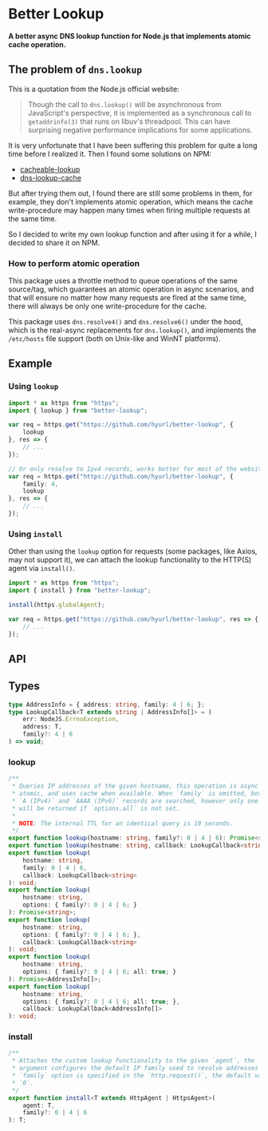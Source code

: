 # Better Lookup

**A better async DNS lookup function for Node.js that implements atomic**
**cache operation.**

## The problem of `dns.lookup`

This is a quotation from the Node.js official website:

> Though the call to `dns.lookup()` will be asynchronous from JavaScript's
> perspective, it is implemented as a synchronous call to `getaddrinfo(3)`
> that runs on libuv's threadpool. This can have surprising negative performance
> implications for some applications.

It is very unfortunate that I have been suffering this problem for quite a long
time before I realized it. Then I found some solutions on NPM:

- [cacheable-lookup](https://www.npmjs.com/package/cacheable-lookup)
- [dns-lookup-cache](https://www.npmjs.com/package/dns-lookup-cache)

But after trying them out, I found there are still some problems in them, for 
example, they don't implements atomic operation, which means the cache 
write-procedure may happen many times when firing multiple requests at the 
same time.

So I decided to write my own lookup function and after using it for a while, I
decided to share it on NPM.

### How to perform atomic operation

This package uses a throttle method to queue operations of the same 
source/tag, which guarantees an atomic operation in async scenarios, and that
will ensure no matter how many requests are fired at the same time, there will 
always be only one write-procedure for the cache.

This package uses `dns.resolve4()` and `dns.resolve6()` under the hood, which is
the real-async replacements for `dns.lookup()`, and implements the `/etc/hosts`
file support (both on Unix-like and WinNT platforms).

## Example

### Using `lookup`

```ts
import * as https from "https";
import { lookup } from "better-lookup";

var req = https.get("https://github.com/hyurl/better-lookup", {
    lookup
}, res => {
    // ...
});

// Or only resolve to Ipv4 records, works better for most of the websites.
var req = https.get("https://github.com/hyurl/better-lookup", {
    family: 4,
    lookup
}, res => {
    // ...
});
```

### Using `install`

Other than using the `lookup` option for requests (some packages, like Axios,
may not support it), we can attach the lookup functionality to the HTTP(S)
agent via `install()`.

```ts
import * as https from "https";
import { install } from "better-lookup";

install(https.globalAgent);

var req = https.get("https://github.com/hyurl/better-lookup", res => {
    // ...
});
```

## API

## Types

```ts
type AddressInfo = { address: string, family: 4 | 6; };
type LookupCallback<T extends string | AddressInfo[]> = (
    err: NodeJS.ErrnoException,
    address: T,
    family?: 4 | 6
) => void;
```

### lookup

```ts
/**
 * Queries IP addresses of the given hostname, this operation is async and
 * atomic, and uses cache when available. When `family` is omitted, both
 * `A (IPv4)` and `AAAA (IPv6)` records are searched, however only one address
 * will be returned if `options.all` is not set.
 * 
 * NOTE: The internal TTL for an identical query is 10 seconds.
 */
export function lookup(hostname: string, family?: 0 | 4 | 6): Promise<string>;
export function lookup(hostname: string, callback: LookupCallback<string>): void;
export function lookup(
    hostname: string,
    family: 0 | 4 | 6,
    callback: LookupCallback<string>
): void;
export function lookup(
    hostname: string,
    options: { family?: 0 | 4 | 6; }
): Promise<string>;
export function lookup(
    hostname: string,
    options: { family?: 0 | 4 | 6; },
    callback: LookupCallback<string>
): void;
export function lookup(
    hostname: string,
    options: { family?: 0 | 4 | 6; all: true; }
): Promise<AddressInfo[]>;
export function lookup(
    hostname: string,
    options: { family?: 0 | 4 | 6; all: true; },
    callback: LookupCallback<AddressInfo[]>
): void;
```

### install

```ts
/**
 * Attaches the custom lookup functionality to the given `agent`, the `family` 
 * argument configures the default IP family used to resolve addresses when no
 * `family` option is specified in the `http.request()`, the default value is
 * `0`. 
 */
export function install<T extends HttpAgent | HttpsAgent>(
    agent: T,
    family?: 0 | 4 | 6
): T;
```